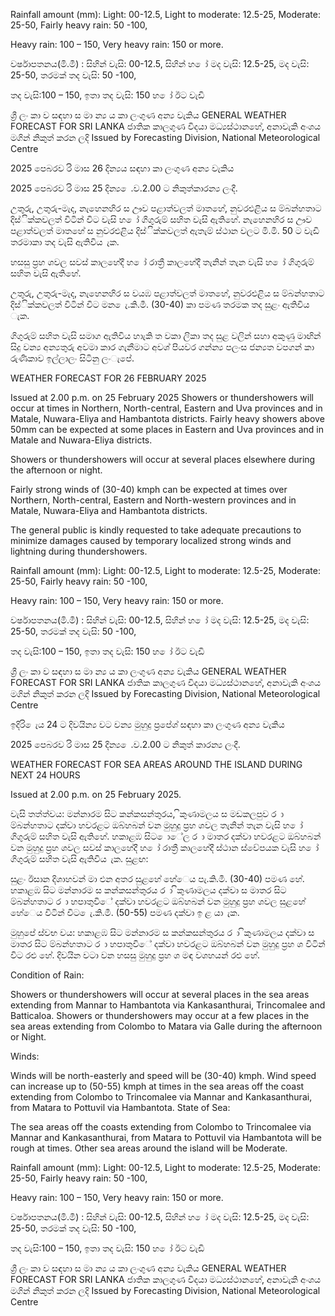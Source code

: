 Rainfall amount (mm): Light: 00-12.5, Light to moderate: 12.5-25, Moderate: 25-50, Fairly heavy rain: 50 -100,

Heavy rain: 100 – 150, Very heavy rain: 150 or more.

වර්ෂාපතනය(මි.මී) : සිහින් වැසි: 00-12.5, සිහින් හ ෝ මද වැසි: 12.5-25, මද වැසි: 25-50, තරමක් තද වැසි: 50 -100,

තද වැසි:100 – 150, ඉතා තද වැසි: 150 හ ෝ ඊට වැඩි

ශ්‍රී ලං කා ව සඳහා ස මා න්‍ය ය කා ලංගුණ අන්‍ය වැකිය GENERAL WEATHER FORECAST FOR SRI LANKA ජාතික කාලගුණ විදයා මධ්‍යස්ථානහේ, අනාවැකි අංශය මගින් නිකුත් කරන ලදි Issued by Forecasting Division, National Meteorological Centre

2025 පෙබරව රි මාස 26 දින්‍යය සඳහා කා ලංගුණ අන්‍ය වැකිය

2025 පෙබරව රි මාස 25 දින්‍ය ෙ.ව.2.00 ට නිකුත්කාරන්‍ය ලංදී.

උතුරු, උතුරු-මැද, නැහෙනහිර ස ඌව පළාත්වලත් මාතහේ, නුවරඑළිය ස ම්බන්හතාට දිස්ික්කවලත් විටින් විට වැසි හ ෝ ගිගුරුම් සහිත වැසි ඇතිහේ. නැහෙනහිර ස ඌව පළාත්වලත් මාතහේ ස නුවරඑළිය දිස්ික්කවලත් ඇතැම් ස්ථාන වලට මි.මි. 50 ට වැඩි තරමාකා තද වැසි ඇතිවිය ැක.

හසසු ප්‍රහ ශවල සවස් කාලහේදී හ ෝ රාත්‍රී කාලහේදී තැනින් තැන වැසි හ ෝ ගිගුරුම් සහිත වැසි ඇතිහේ.

උතුරු, උතුරු-මැද, නැහෙනහිර ස වයඹ පළාත්වලත් මාතහේ, නුවරඑළිය ස ම්බන්හතාට දිස්ික්කවලත් විටින් විට මන ෙැ.කි.මී. (30-40) කා පමණ තරමක තද සුළං ඇතිවිය ැක.

ගිගුරුම් සහිත වැසි සමාග ඇතිවිය හාැකි ත වකා ලිකා තද සුළ වලින් සහා අකුණු මාඟින් සිදු වන්‍ය අන්‍යතුරු අවමා කාර ගැනීමාට අවශ්‍ පියවර ගන්න්‍ය පලංස ජන්‍යත වපගන් කා රුණිකාව ඉල්ලාලං සිටිනු ලංැපේ.

WEATHER FORECAST FOR 26 FEBRUARY 2025

Issued at 2.00 p.m. on 25 February 2025 Showers or thundershowers will occur at times in Northern, North-central, Eastern and Uva provinces and in Matale, Nuwara-Eliya and Hambantota districts. Fairly heavy showers above 50mm can be expected at some places in Eastern and Uva provinces and in Matale and Nuwara-Eliya districts.

Showers or thundershowers will occur at several places elsewhere during the afternoon or night.

Fairly strong winds of (30-40) kmph can be expected at times over Northern, North-central, Eastern and North-western provinces and in Matale, Nuwara-Eliya and Hambantota districts.

The general public is kindly requested to take adequate precautions to minimize damages caused by temporary localized strong winds and lightning during thundershowers.

Rainfall amount (mm): Light: 00-12.5, Light to moderate: 12.5-25, Moderate: 25-50, Fairly heavy rain: 50 -100,

Heavy rain: 100 – 150, Very heavy rain: 150 or more.

වර්ෂාපතනය(මි.මී) : සිහින් වැසි: 00-12.5, සිහින් හ ෝ මද වැසි: 12.5-25, මද වැසි: 25-50, තරමක් තද වැසි: 50 -100,

තද වැසි:100 – 150, ඉතා තද වැසි: 150 හ ෝ ඊට වැඩි

ශ්‍රී ලං කා ව සඳහා ස මා න්‍ය ය කා ලංගුණ අන්‍ය වැකිය GENERAL WEATHER FORECAST FOR SRI LANKA ජාතික කාලගුණ විදයා මධ්‍යස්ථානහේ, අනාවැකි අංශය මගින් නිකුත් කරන ලදි Issued by Forecasting Division, National Meteorological Centre

ඉදිරි ෙැය 24 ට දිවයින්‍ය වට වන්‍ය මුහුදු ප්‍රපේශ්‍ සඳහා කා ලංගුණ අන්‍ය වැකිය

2025 පෙබරව රි මාස 25 දින්‍ය ෙ.ව.2.00 ට නිකුත් කාරන්‍ය ලංදී.

WEATHER FORECAST FOR SEA AREAS AROUND THE ISLAND DURING NEXT 24 HOURS

Issued at 2.00 p.m. on 25 February 2025.

වැසි තත්ත්වය: මන්නාරම සිට කන්කසන්තුරය, ිකුණාමලය ස මඩකලපුව ර ා ම්බන්හතාට දක්වා හවරළට ඔබ්හබන් වන මුහුදු ප්‍රහ ශවල තැනින් තැන වැසි හ ෝ ගිගුරුම් සහිත වැසි ඇතිහේ. හකාළඹ සිට ොේල ර ා මාතර දක්වා හවරළට ඔබ්හබන් වන මුහුදු ප්‍රහ ශවල සවස් කාලහේදී හ ෝ රාත්‍රී කාලහේදී ස්ථාන ස්වේපයක වැසි හ ෝ ගිගුරුම් සහිත වැසි ඇතිවිය ැක. සුළඟ:

සුළං ඊසාන දිශාහවන් මා එන අතර සුළහේ හේෙය පැ.කි.මී. (30-40) පමණ හේ. හකාළඹ සිට මන්නාරම ස කන්කසන්තුරය ර ා ිකුණාමලය දක්වා ස මාතර සිට ම්බන්හතාට ර ා හපාතුවිේ දක්වා හවරළට ඔබ්හබන් වන මුහුදු ප්‍රහ ශවල සුළහේ හේෙය විටින් විට ෙැ.කි.මී. (50-55) පමණ දක්වා ඉ ළ යා ැක.

මුහුපේ ස්වභ වය: හකාළඹ සිට මන්නාරම ස කන්කසන්තුරය ර ා ිකුණාමලය දක්වා ස මාතර සිට ම්බන්හතාට ර ා හපාතුවිේ දක්වා හවරළට ඔබ්හබන් වන මුහුදු ප්‍රහ ශ විටින් විට රළු හේ. දිවයින වටා වන හසසු මුහුදු ප්‍රහ ශ මඳ වශහයන් රළු හේ.

Condition of Rain:

Showers or thundershowers will occur at several places in the sea areas extending from Mannar to Hambantota via Kankasanthurai, Trincomalee and Batticaloa. Showers or thundershowers may occur at a few places in the sea areas extending from Colombo to Matara via Galle during the afternoon or Night.

Winds:

Winds will be north-easterly and speed will be (30-40) kmph. Wind speed can increase up to (50-55) kmph at times in the sea areas off the coast extending from Colombo to Trincomalee via Mannar and Kankasanthurai, from Matara to Pottuvil via Hambantota. State of Sea:

The sea areas off the coasts extending from Colombo to Trincomalee via Mannar and Kankasanthurai, from Matara to Pottuvil via Hambantota will be rough at times. Other sea areas around the island will be Moderate.

Rainfall amount (mm): Light: 00-12.5, Light to moderate: 12.5-25, Moderate: 25-50, Fairly heavy rain: 50 -100,

Heavy rain: 100 – 150, Very heavy rain: 150 or more.

වර්ෂාපතනය(මි.මී) : සිහින් වැසි: 00-12.5, සිහින් හ ෝ මද වැසි: 12.5-25, මද වැසි: 25-50, තරමක් තද වැසි: 50 -100,

තද වැසි:100 – 150, ඉතා තද වැසි: 150 හ ෝ ඊට වැඩි

ශ්‍රී ලං කා ව සඳහා ස මා න්‍ය ය කා ලංගුණ අන්‍ය වැකිය GENERAL WEATHER FORECAST FOR SRI LANKA ජාතික කාලගුණ විදයා මධ්‍යස්ථානහේ, අනාවැකි අංශය මගින් නිකුත් කරන ලදි Issued by Forecasting Division, National Meteorological Centre